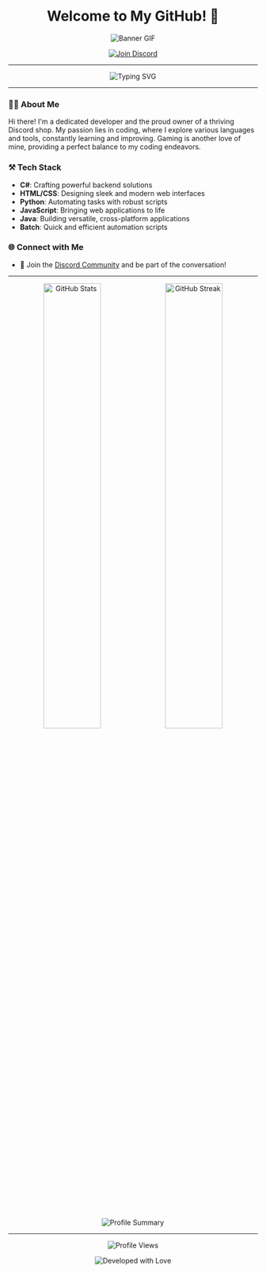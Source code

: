 <h1 align="center">
  Welcome to My GitHub! 👋
</h1>

<p align="center">
  <img src="https://cdn.discordapp.com/banners/1268704359689228329/a_6facbdcb56b22944941c1d1c7a60e1e3.gif?size=4096" alt="Banner GIF" />
</p>

<p align="center">
  <a href="https://discord.gg/res-codes">
    <img src="https://img.shields.io/badge/Join%20Us%20on%20Discord-7289DA?style=for-the-badge&logo=discord&logoColor=white" alt="Join Discord" />
  </a>
</p>

---

<p align="center">
  <img src="https://readme-typing-svg.herokuapp.com?font=Fira+Code&size=25&color=7289DA&center=true&vCenter=true&lines=Developer+%7C+Discord+Shop+Owner;C%23%2C+Python%2C+HTML%2C+CSS%2C+JavaScript;Batch+Scripting+and+More!+🎮;Always+Learning+%26+Exploring+New+Tech+🚀" alt="Typing SVG" />
</p>

---

### 🧑‍💻 About Me

Hi there! I'm a dedicated developer and the proud owner of a thriving Discord shop. My passion lies in coding, where I explore various languages and tools, constantly learning and improving. Gaming is another love of mine, providing a perfect balance to my coding endeavors.

### ⚒️ Tech Stack

- **C#**: Crafting powerful backend solutions
- **HTML/CSS**: Designing sleek and modern web interfaces
- **Python**: Automating tasks with robust scripts
- **JavaScript**: Bringing web applications to life
- **Java**: Building versatile, cross-platform applications
- **Batch**: Quick and efficient automation scripts

### 🌐 Connect with Me

- 💬 Join the [Discord Community](https://discord.gg/res-codes) and be part of the conversation!

---

<p align="center">
  <img src="https://github-readme-stats.vercel.app/api?username=try.fun&show_icons=true&theme=radical" alt="GitHub Stats" width="48%"/>
  <img src="https://github-readme-streak-stats.herokuapp.com/?user=yourusername&theme=radical" alt="GitHub Streak" width="48%"/>
</p>

<p align="center">
  <img src="https://github-profile-summary-cards.vercel.app/api/cards/profile-details?username=try.fun&theme=radical" alt="Profile Summary" />
</p>

---

<p align="center">
  <img src="https://komarev.com/ghpvc/?username=try.fun&label=Profile%20views&color=7289DA&style=flat-square" alt="Profile Views" />
</p>

<p align="center">
  <img src="https://img.shields.io/badge/Developed%20with%20love%20by-try.fun-7289DA?style=for-the-badge&logo=github" alt="Developed with Love" />
</p>
